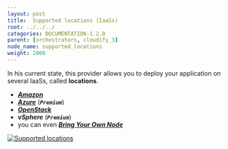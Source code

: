 ```yaml
---
layout: post
title:  Supported locations (IaaSs)
root: ../../../
categories: DOCUMENTATION-1.2.0
parent: [orchestrators, cloudify_3]
node_name: supported_locations
weight: 2000
---
```


In his current state, this provider allows you to deploy your application on several IaaSs, called __locations__.  

 - [***Amazon***](#/documentation/1.2.0/orchestrators/cloudify3_driver/location_amazon.html)
 - [***Azure***](#/documentation/1.2.0/orchestrators/cloudify3_driver/location_azure.html) (***`Premium`***)
 - [***OpenStack***](#/documentation/1.2.0/orchestrators/cloudify3_driver/location_openstack.html)
 - ***vSphere*** (***`Premium`***)
 - you can even [***Bring Your Own Node***](#/documentation/1.2.0/orchestrators/cloudify3_driver/location_byon.html)

[![Supported locations][supported_locations]][supported_locations]


[supported_locations]: ../../images/cloudify3_driver/supported_locations.png  "Supported locations"
<!-- ### OpenStack

### Amazon

## Policies support in cloudify 3

Cloudify 3 currently manages the deployment and un-deployment of blueprints and support the ability to trigger custom workflows that have been shipped within the blueprint at runtime.

Out of the box cloudify 3.3 doesn't support policies like auto-healing and have a very limited support for Scalability that causes issues in various scenarios.

{%info%}
Note that Cloudify guys are working on 3.4 that should provide much better support for both HA and Scalability concern.
{%endinfo%}

### Auto-healing

As stated previously cloudify 3.3 doesn't provide support for auto-healing of services. It provide a basic monitoring feature that we implement in the blueprint we generate from the TOSCA model. This basic monitoring is based on Machine status and not software status meaning that if one of the software in a blueprint crash it won't be detected by the cloudify 3.

We developed as part of Alien 4 Cloud the ability to generate a cron-based mecanism that check the monitoring data in order to trigger an auto-healing workflow. This implementation is quite naïve for now and is disabled by default on deployments but can be enabled per deployment through an orchestrator property.

### Scalability

Scalability behavior is currently not deeply specified in TOSCA and Cloudify has a very simple implementation of scalability management that treats only two kind of relationships, hosted_on (1-1 relationship) and all others (1-n relationships). When scaling a node, all nodes that are hosted_on the given node are scaled, however nodes that are connected or attached to it are not, this includes block-storage and floating ips which is not a correct implementation for most of situations.

We have designed a workaround to change this behavior so that it is possible to scale a node with BlockStorage and Floating IP. This workaround relies on both some updates on alien4cloud blueprint generation and workflow management for cloudify but also on an update of the cloudify plugin so that Compute, BlockStorage and FloatingIPs are considered as a single Compute node in cloudify world with optional list of block storage and floating ips that will be managed per instance.

{%info%}
There is currently some missing details in the TOSCA specification on how relationships can be impacted in scaling scenarios and we are working with bot Cloudify and TOSCA to enhance the specification.
{%endinfo%}

#### Setup

The provider plugin embeds the cloudify opentack plugin that contains this workaround.

To be sure you're deployments will use this plugin rather than the original one, just ensure that the import settings for your orchestrator (location openstack) contains `openstack-plugin.yaml` rather than `http://www.getcloudify.org/spec/openstack-plugin/1.3.1/plugin.yaml`.

You'll also need to execute the following operations on the cloudify manager:

{% highlight bash %}
sudo yum install gcc
sudo yum install python-devel
{% endhighlight %}

#### IaaS limitations

The workaround mentioned above has only been developed for OpenStack. This means that for Amazon for example, you will be able to scale a compute, but if it is attached to a public network, only one of them will have a floating IP attachment.

Here is a table that shows the limitations about scaling per IaaS:

{: .table .table-bordered}
|       |  OpenStack  | Amazon  | BYON  |
|:--------|:---------|:-------|
| Single Compute  | OK  | OK  | OK  |
| Compute + Network + Block Storage   | OK  | KO  | N/A   |

#### Block storage recovery limitation

{%info%}
Block storage recovery is the ability to reuse an already created block storage.

Imagine you have a topology containing a compute with a block storage attached on it. You deploy the topology, the VM is started, the block storage is provisionned and attached to the VM, and then some process write data to the disk. If you don't use a `DeletableBlockStorage`, this means that you want the data written to the disk to be persistent : if the topology is undeployed then deployed again, you want the block storage to be reused.  

To manage such feature, A4C will keep a trace of the volume ID and store it in the deployment topology. When the topology is deployed again, this volume id is used to find the volume in the the IaaS rather than provisoning another one.
{%endinfo%}

We still have some issues about block storage recovery : the component `LinuxFileSystem` will not manage recovery in case of runtime scaling. -->
